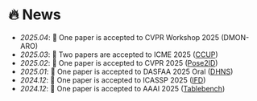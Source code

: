 # 🔥 News
- *2025.04*: 🎉 One paper is accepted to CVPR Workshop 2025 (DMON-ARO)
- *2025.03*: 🎉 Two papers are accepted to ICME 2025 ([CCUP](https://arxiv.org/abs/2410.13567))
- *2025.02*: 🎉 One paper is accepted to CVPR 2025 ([Pose2ID](https://arxiv.org/abs/2503.00938))
- *2025.01*: 🎉 One paper is accepted to DASFAA 2025 Oral ([DHNS](https://arxiv.org/abs/2501.15393))
- *2024.12*: 🎉 One paper is accepted to ICASSP 2025 ([IFD](https://arxiv.org/abs/2501.05851))
- *2024.12*: 🎉 One paper is accepted to AAAI 2025 ([Tablebench](https://arxiv.org/abs/2408.09174))
